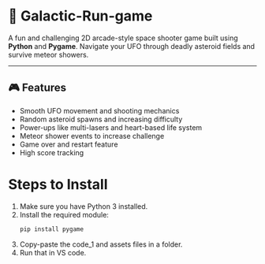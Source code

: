 # 🚀 Galactic-Run-game

A fun and challenging 2D arcade-style space shooter game built using **Python** and **Pygame**. Navigate your UFO through deadly asteroid fields and survive meteor showers.

---

## 🎮 Features

- Smooth UFO movement and shooting mechanics
- Random asteroid spawns and increasing difficulty
- Power-ups like multi-lasers and heart-based life system
- Meteor shower events to increase challenge
- Game over and restart feature
- High score tracking


# Steps to Install
1. Make sure you have Python 3 installed.
2. Install the required module:
   ```bash
   pip install pygame
   ```
3. Copy-paste the code_1 and assets files in a folder.
4. Run that in VS code.
